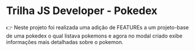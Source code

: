 # Trilha JS Developer - Pokedex

 👉 Neste projeto foi realizada uma adição de FEATUREs a um projeto-base de uma pokedex o qual listava pokemons e agora no modal criado exibe informações mais detalhadas sobre o pokemon.